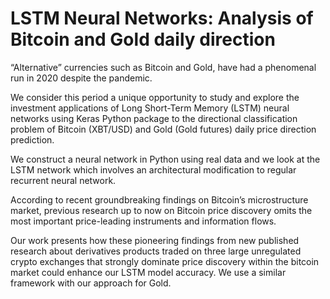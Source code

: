 # LSTM Neural Networks: Analysis of Bitcoin and Gold daily direction

“Alternative” currencies such as Bitcoin and Gold, have had a phenomenal run in 2020 despite the pandemic. 

We consider this period a unique opportunity to study and explore the investment applications of Long Short-Term Memory (LSTM) neural networks using Keras Python package to the directional classification problem of Bitcoin (XBT/USD) and Gold (Gold futures) daily price direction prediction. 

We construct a neural network in Python using real data and we look at the LSTM network which involves an architectural modification to regular recurrent neural network. 

According to recent groundbreaking findings on Bitcoin’s microstructure market, previous research up to now on Bitcoin price discovery omits the most important price-leading instruments and information flows. 

Our work presents how these pioneering findings from new published research about derivatives products traded on three large unregulated crypto exchanges that strongly dominate price discovery within the bitcoin market could enhance our LSTM model accuracy. We use a similar framework with our approach for Gold.
